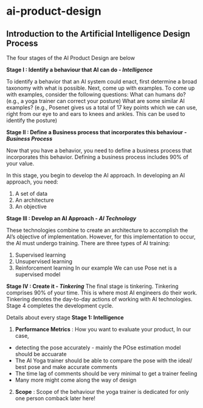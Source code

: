 # ai-product-design

## Introduction to the Artificial Intelligence Design Process

The four stages of the AI Product Design are below

**Stage I : 
Identify a behaviour that AI can do - *Intelligence***

To identify a behavior that an AI system could enact, first determine a broad taxonomy with what is possible. Next, come up with examples. To come up with examples, consider the following questions:
What can humans do? (e.g., a yoga trainer can correct your posture)
What are some similar AI examples? (e.g., Posenet gives us a total of 17 key points which we can use, right from our eye to and ears to knees and ankles. This can be used to identify the posture)

**Stage II : 
Define a Business process that incorporates this behaviour - *Business Process***

Now that you have a behavior, you need to define a business process that incorporates this behavior. Defining a business process includes 90% of your value.

In this stage, you begin to develop the AI approach. In developing an AI approach, you need:
1.    A set of data
2.    An architecture
3.    An objective

**Stage III : 
Develop an AI Approach - *AI Technology***

These technologies combine to create an architecture to accomplish the AI’s objective of implementation. 
However, for this implementation to occur, the AI must undergo training. There are three types of AI training:
1.    Supervised learning
2.    Unsupervised learning
3.    Reinforcement learning
In our example
We can use Pose net is a supervised model 

**Stage IV : 
Create it - *Tinkering***
The final stage is tinkering. Tinkering comprises 90% of your time. This is where most AI engineers do their work. Tinkering denotes the day-to-day actions of working with AI technologies. Stage 4 completes the development cycle.

Details about every stage
**Stage 1: Intelligence**
1. **Performance Metrics** : How you want to evaluate your product, In our case, 
 * detecting the pose accurately - mainly the POse estimation model should be accuarate
 * The AI Yoga trainer should be able to compare the pose with the ideal/ best pose and make accurate comments
 * The time lag of comments should be very minimal to get a trainer feeling
 * Many more might come along the way of design


2. **Scope** : 
 Scope of the behaviour
 the yoga trainer is dedicated for only one person
 comback later here!
 
 
